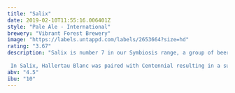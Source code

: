 ```yaml
---
title: "Salix"
date: 2019-02-10T11:55:16.006401Z
style: "Pale Ale - International"
brewery: "Vibrant Forest Brewery"
image: "https://labels.untappd.com/labels/2653664?size=hd"
rating: "3.67"
description: "Salix is number 7 in our Symbiosis range, a group of beers that explores the interplay between both well known and experimental hops.  In Salix, Hallertau Blanc was paired with Centennial resulting in a surprisingly clean pale ale. There's mango in abundance, with mandarin and grapefruit. It's crisp, not syrupy, and this leads into a very refreshing, lightly bittered, pink grapefruit laden finish."
abv: "4.5"
ibu: "10"
---
```

